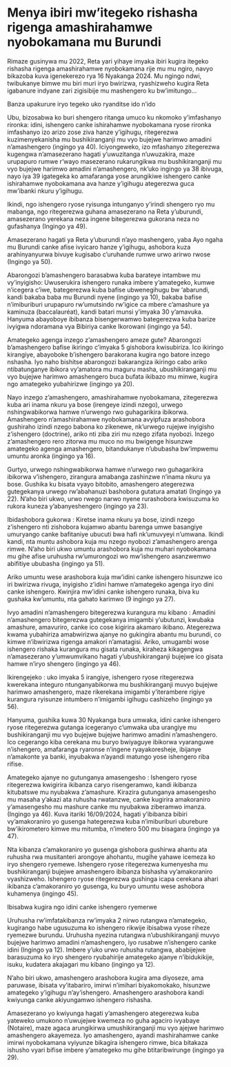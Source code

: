 # Menya ibiri mw’itegeko rishasha rigenga amashirahamwe nyobokamana mu Burundi

Rimaze gusinywa mu 2022, Reta yari yihaye imyaka ibiri kugira itegeko rishasha rigenga amashirahamwe nyobokamana rije mu mu ngiro, navyo bikazoba kuva igenekerezo rya 16 Nyakanga 2024. Mu ngingo ndwi, twibukanye bimwe mu biri muri iryo bwirizwa, ryashizweho kugira Reta igabanure indyane zari zigisibije mu mashengero ku bw’imitungo…

Banza upakurure iryo tegeko uko ryanditse ido n’ido

Ubu, bizosabwa ko buri shengero ritanga umuco ku nkomoko y’imfashanyo rironka: idini, ishengero canke ishirahamwe nyobokamana ryose rironka imfashanyo izo arizo zose ziva hanze y’igihugu, ritegerezwa kuzimenyekanisha mu bushikiranganji mu vyo bujejwe harimwo amadini n’amashengero (ingingo ya 40).
Iciyongeweko, izo mfashanyo zitegerezwa kugengwa n’amasezerano hagati y’uwuzitanga n’uwuzakira, maze urupapuro rumwe r’wayo masezerano rukarungikwa mu bushikiranganji mu vyo bujejwe harimwo amadini n’amashengero, nk’uko ingingo ya 38 ibivuga, nayo iya 39 igategeka ko amafaranga yose arungikiwe ishengero canke ishirahamwe nyobokamana ava hanze y’igihugu ategerezwa guca mw’ibanki nkuru y’igihugu.

Ikindi, ngo ishengero ryose ryisunga intunganyo y’irindi shengero ryo mu mabanga, ngo ritegerezwa guhana amasezerano na Reta y’uburundi, amasezerano yerekana neza ingene bitegerezwa gukorana neza no gufashanya (Ingingo ya 49).

Amasezerano hagati ya Reta y’uburundi n’ayo mashengero, yaba Ayo ngaha mu Burundi canke afise ivyicaro hanze y’igihugu, ashobora kuza arahinyanyurwa bivuye kugisabo c’uruhande rumwe urwo arirwo rwose (Ingingo ya 50).

Abarongozi b’amashengero barasabwa kuba barateye intambwe mu vy’inyigisho: Uwuserukira ishengero runaka imbere y’amategeko, kumwe n’icegera c’iwe, bategerezwa kuba bafise ubwenegihugu bw ‘abarundi, kandi bakaba baba mu Burundi nyene (ingingo ya 10), bakaba bafise n’imiburiburi urupapuro rw’umutsindo rw’igice ca mbere c’amashure ya kaminuza (baccalauréat), kandi batari munsi y’imyaka 30 y’amavuka. Hanyuma abayoboye ibibanza bisengerwamwo bategerezwa kuba barize ivyigwa ndoramana vya Bibiriya canke Ikorowani (ingingo ya 54).

Amategeko agenga inzego z’amashengero ameze gute? Abarongozi b’amashengero bafise ikiringo c’imyaka 5 gishobora kwisubiriza. Ico ikiringo kirangiye, abayoboke b’ishengero barakorana kugira ngo batore inzego nshasha. Iyo naho bishitse abarongozi bakarangiza ikiringo cabo ariko ntibatunganye ibikora vy’amatora mu maguru masha, ubushikiranganji mu vyo bujejwe harimwo amashengero buca bufata ikibazo mu minwe, kugira ngo amategeko yubahirizwe (ingingo ya 20).

Nayo inzego z’amashengero, amashirahamwe nyobokamana, zitegerezwa kuba ari inama nkuru ya bose (irengeye izindi nzego), urwego nshingwabikorwa hamwe n’urwengo rwo guhagarikira ibikorwa. Amashengero n’amashirahamwe nyobokamana avyipfuza arashobora gushiraho izindi nzego babona ko zikenewe, nk’urwego rujejwe inyigisho z’ishengero (doctrine), ariko nti ziba ziri mu nzego zifata nyobozi. Inzego z’amashengero rero zitorwa mu muco no mu bwigenge hisunzwe amategeko agenga amashengero, bitandukanye n’ububasha bw’impwemu umuntu aronka (ingingo ya 16).

Gurtyo, urwego nshingwabikorwa hamwe n’urwego rwo guhagarikira ibikorwa v’ishengero, zirangura amabanga zashinzwe n’inama nkuru ya bose. Gushika ku bisata vyayo bitobito, amashengero ategerezwa gutegekanya urwego rw’abahanuzi bashobora gutatura amatati (Ingingo ya 22). N’aho biri ukwo, urwo rwego narwo nyene rurashobora kwisuzuma ko rukora kuneza y’abanyeshengero (ingingo ya 23).

Ibidashobora gukorwa : Kiretse inama nkuru ya bose, izindi nzego z’ishengero nti zishobora kujamwo abantu barenga umwe basangiye umuryango canke bafitaniye ubucuti bwa hafi nk’umuvyeyi n’umwana. Ikindi kandi, nta muntu ashobora kuja mu nzego nyobozi z’amashengero arenga rimwe. N’aho biri ukwo umuntu arashobora kuja mu muhari nyobokamana mu gihe afise uruhusha rw’umurongozi wo mw’ishengero asanzwemwo abifitiye ububasha (ingingo ya 51).

Ariko umuntu wese arashobora kuja mw’idini canke ishengero hisunzwe ico iri bwirizwa rivuga, inyigisho z’idini hamwe n’amategeko agenga iryo dini canke ishengero. Kwinjira mw’idini canke ishengero runaka, biva ku gushaka kw’umuntu, nta gahato karimwo (9 ingingo ya 27).

Ivyo amadini n’amashengero bitegerezwa kurangura mu kibano : Amadini n’amashengero bitegerezwa gutegekanya imigambi y’ubutunzi, kwubaka amashure, amavuriro, canke ico cose kigirira akamaro ikibano. Ategerezwa kwama yubahiriza amabwirizwa ajanye no gukingira abantu mu burundi, co kimwe n’ibwirizwa rigenga amakori n’amatagisi. Ariko, umugambi wose ishengero rishaka kurangura mu gisata runaka, kiraheza kikagengwa n’amasezerano y’umwumvikano hagati y’ubushikiranganji bujejwe ico gisata hamwe n’iryo shengero (ingingo ya 46).

Ikirengejeko : uko imyaka 5 irangiye, ishengero ryose ritegerezwa kwerekana integuro ntunganyabikorwa mu bushikiranganji muvyo bujejwe harimwo amashengero, maze rikerekana imigambi y’iterambere rigiye kurangura ryisunze intumbero n’imigambi igihugu cashizeho (ingingo ya 56).

Hanyuma, gushika kuwa 30 Nyakanga bura umwaka, idini canke ishengero ryose ritegerezwa gutanga icegeranyo c’umwaka uba urangiye mu bushikiranganji mu vyo bujejwe bujejwe harimwo amadini n’amashengero. Ico cegerango kiba cerekana mu buryo bwiyaguye ibikorwa vyaranguwe n’ishengero, amafaranga ryaronse n’ingene ryayakoresheje, ibijanye n’amakonte ya banki, inyubakwa n’ayandi matungo yose ishengero riba rifise.

Amategeko ajanye no gutunganya amasengesho : Ishengero ryose ritegerezwa kwigirira ikibanza caryo risengeramwo, kandi ikibanza kitubatswe mu nyubakwa z’amashure. Kirazira gutunganya amasengesho mu masaha y’akazi ata ruhusha rwatanzwe, canke kugirira amakoraniro y’amasengesho mu mashure canke mu nyubakwa ziberamwo imanza. (Ingingo ya 46). Kuva itariki 16/09/2024, hagati y’ibibanza bibiri vy’amakoraniro yo gusenga hategerezwa kuba n’imiburiburi uburebure bw’ikirometero kimwe mu mitumba, n’imetero 500 mu bisagara (ingingo ya 47).

Nta kibanza c’amakoraniro yo gusenga gishobora gushirwa ahantu ata ruhusha rwa musitanteri arongoye ahohantu, mugihe yahawe icemeza ko iryo shengero ryemewe. Ishengero ryose ritegerezwa kumenyesha mu bushikiranganji bujejwe amashengero ibibanza bishasha vy’amakoraniro vyashizweho. Ishengero ryose ritegerezwa gushinga icapa cerekana ahari ikibanza c’amakoraniro yo gusenga, ku buryo umuntu wese ashobora kuhamenya (ingingo 45).

Ibisabwa kugira ngo idini canke ishengero ryemerwe

Uruhusha rw’imfatakibanza rw’imyaka 2 nirwo rutangwa n’amategeko, kugirango habe ugusuzuma ko ishengero rikwije ibisabwa vyose riheze ryemezwe burundu. Uruhusha nyezina rutangwa n’ubushikiranganji muvyo bujejwe harimwo amadini n’amashengero, iyo rusabwe n’ishengero canke idini (Ingingo ya 12). Imbere y’uko urwo ruhusha rutangwa, ababijejwe barasuzuma ko iryo shengero ryubahirije amategeko ajanye n’ibidukikije, isuku, kudatera akajagari mu kibano (ingingo ya 12).

N’aho biri ukwo, amashengero arashobora kugira ama diyoseze, ama paruwase, ibisata vy’itabariro, imirwi n’imihari biyakomokako, hisunzwe amategeko y’igihugu n’ay’ishengero. Amashengero arashobora kandi kwiyunga canke akiyungamwo ishengero rishasha.

Amasezerano yo kwiyunga hagati y’amashengero ategerezwa kuba yateweko umukono n’uwujejwe kwemeza no guha agaciro ivyabaye (Notaire), maze agaca arungikirwa umushikiranganji mu vyo ajejwe harimwo amashengero akayemeza. Iyo amashengero, ayandi mashirahamwe canke imirwi nyobokamana vyiyunze bikagira ishengero rimwe, bica bitakaza ishusho vyari bifise imbere y’amategeko mu gihe btitaribwirunge (ingingo ya 29).